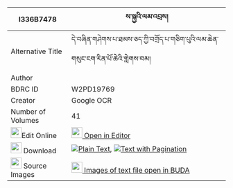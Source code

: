 |I336B7478|ས་སྐྱའི་ལམ་འབྲས། 
| --- | --- 
|Alternative Title |དེ་བཞིན་གཤེགས་པ་ཐམས་ཅད་ཀྱི་བགྲོད་པ་གཅིག་པུའི་ལམ་ཆེན་གསུང་ངག་རིན་པོ་ཆེའི་གླེགས་བམ།
|Author | 
|BDRC ID | W2PD19769
|Creator | Google OCR
|Number of Volumes| 41
|<img width="25" src="https://img.icons8.com/color/25/000000/edit-property.png">Edit Online| [<img width="25" src="https://avatars.githubusercontent.com/u/45091458?s=200&v=4"> Open in Editor](http://editor.openpecha.org/I336B7478)
|<img width="25" src="https://img.icons8.com/fluent/48/000000/download-2.png"/>  Download | [![](https://img.icons8.com/color/20/000000/txt.png)Plain Text](https://github.com/Openpecha/I336B7478/releases/download/v2/sakya_i_lam_dre_plain_I336B7478.zip), [![](https://img.icons8.com/color/20/000000/txt.png)Text with Pagination](https://github.com/Openpecha/I336B7478/releases/download/v2/sakya_i_lam_dre_pages_I336B7478.zip)
|<img width="25" src="https://img.icons8.com/plasticine/100/000000/pictures-folder.png"/>  Source Images | [<img width="25" src="https://library.bdrc.io/icons/BUDA-small.svg"> Images of text file open in BUDA](https://library.bdrc.io/show/bdr:W2PD19769)